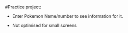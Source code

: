 #Practice project:

- Enter Pokemon Name/number to see information for it.

- Not optimised for small screens

